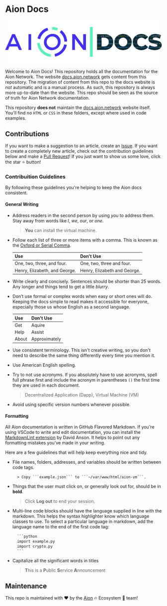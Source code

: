 # Aion Docs

![Aion Logo](/aion-docs-logo.png) 

Welcome to Aion Docs! This repository holds all the documentation for the Aion Network. The website [docs.aion.network](https://docs.aion.network/) gets content from this repository. The migration of content from this repo to the docs website is _not_ automatic and is a manual process. As such, this repository is always more up-to-date than the website. This repo should be seen as the source of truth for Aion Network documentation.

This repository **does not** maintain the [docs.aion.network](https://docs.aion.network) website itself. You'll find no `HTML` or `CSS` in these folders, except where used in code examples.

## Contributions

If you want to make a suggestion to an article, create an [Issue](https://github.com/aionnetwork/docs/issues). If you want to create a completely new article, check out the contribution guidelines below and make a [Pull Request](https://github.com/aionnetwork/docs/pulls)! If you just want to show us some love, click the star :star: button!

### Contribuition Guidelines

By following these guidelines you're helping to keep the Aion docs consistent.

#### General Writing

- Address readers in the second person by using _you_ to address them. Stay away from words like _I_, _we_, _our_, or _one_.

    > **You** can install the virtual machine.

- Follow each list of three or more items with a comma. This is known as the [Oxford or Serial Comma](https://en.wikipedia.org/wiki/Serial_comma).

    | Use | Don't Use |
    | --- | --------- |
    | One, two, three, and four. | One, two, three and four. |
    | Henry, Elizabeth, and George. | Henry, Elizabeth and George. |

- Write clearly and concisely. Sentences should be shorter than 25 words. Any longer and things tend to get a little _blurry_.
- Don’t use formal or complex words when easy or short ones will do. Keeping the docs simple to read makes it accessible for everyone, especially those us whose English as a second language.

    | Use | Don't Use |
    | --- | --------- |
    | Get | Aquire |
    | Help | Assist |
    | About | Approximately |

- Use consistent terminology. This isn't creative writing, so you don't need to describe the same thing differently every time you mention it.
- Use American English spelling.
- Try to not use acronyms. If you absolutely have to use acronyms, spell full phrase first and include the acronym in parentheses `()` the first time they are used in each document.

    > Decentralized Application (Dapp), Virtual Machine (VM)

- Avoid using specific version numbers whenever possible.

#### Formatting

All Aion documentation is written in GitHub Flavored Markdown. If you're using VSCode to write and edit documentation, you can install the [MarkdownLint extension](https://marketplace.visualstudio.com/items?itemName=DavidAnson.vscode-markdownlint) by David Anson. It helps to point out any formatting mistakes you've made in your writing.

Here are a few guidelines that will help keep everything nice and tidy.

- File names, folders, addresses, and variables should be written between code tags.

        > Copy ```example.json``` to ```~/var/www/html/aion-vm```.

- Things that the user must click on, or generally look out for, should be in **bold**.

    > Click **Log out** to end your session.

- Multi-line code blocks should have the language supplied in line with the markdown. This helps the syntax highlighter know which language classes to use. To select a particular language in markdown, add the language name to the end of the first code tag:

        ```python
        import example.py
        import crypto.py
        ```

- Capitalize all the significant words in titles

    > **T**his is a **P**ublic **S**ervice **A**nnouncement

## Maintenance

This repo is maintained with ❤️ by the [Aion](https://aion.network) :fire: Ecosystem :100: team!
